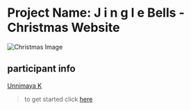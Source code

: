 # Project Name: J i n g l e Bells - Christmas Website

![Christmas Image](https://wallpapercg.com/media/ts_2x/447.webp)


## participant info

[Unnimaya K](https://github.com/Unnimaya6122004)

> to get started click [here](GETTING_STARTED.md)
